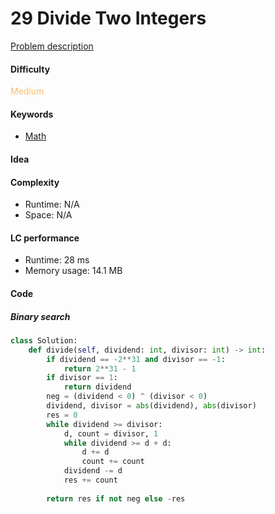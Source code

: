 29 Divide Two Integers
=======================
[Problem description](https://leetcode.com/problems/divide-two-integers/)

#### Difficulty
<span style="color:#FABC60">Medium</span>

#### Keywords
- [Math](../categories/math.md)
  
#### Idea


#### Complexity
- Runtime: N/A
- Space: N/A
  
#### LC performance
- Runtime: 28 ms
- Memory usage: 14.1 MB

#### Code
##### Binary search
```python
class Solution:
    def divide(self, dividend: int, divisor: int) -> int:
        if dividend == -2**31 and divisor == -1:
            return 2**31 - 1
        if divisor == 1:
            return dividend
        neg = (dividend < 0) ^ (divisor < 0)
        dividend, divisor = abs(dividend), abs(divisor)
        res = 0 
        while dividend >= divisor:
            d, count = divisor, 1
            while dividend >= d + d:
                d += d
                count += count
            dividend -= d
            res += count
        
        return res if not neg else -res
```